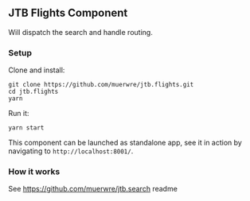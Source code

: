 ## JTB Flights Component

Will dispatch the search and handle routing.

### Setup
Clone and install:

```
git clone https://github.com/muerwre/jtb.flights.git
cd jtb.flights
yarn
```

Run it:
```
yarn start
```

This component can be launched as standalone app, see it in action by navigating to 
```http://localhost:8001/```.

### How it works
See https://github.com/muerwre/jtb.search readme
